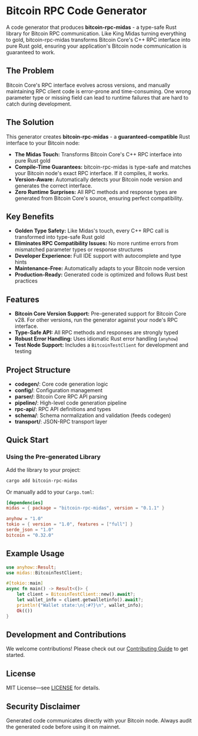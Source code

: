 # Bitcoin RPC Code Generator

A code generator that produces **bitcoin-rpc-midas** - a type-safe Rust library for Bitcoin RPC communication. Like King Midas turning everything to gold, bitcoin-rpc-midas transforms Bitcoin Core's C++ RPC interface into pure Rust gold, ensuring your application's Bitcoin node communication is guaranteed to work.

## The Problem

Bitcoin Core's RPC interface evolves across versions, and manually maintaining RPC client code is error-prone and time-consuming. One wrong parameter type or missing field can lead to runtime failures that are hard to catch during development.

## The Solution

This generator creates **bitcoin-rpc-midas** - a **guaranteed-compatible** Rust interface to your Bitcoin node:

- **The Midas Touch:** Transforms Bitcoin Core's C++ RPC interface into pure Rust gold
- **Compile-Time Guarantees:** bitcoin-rpc-midas is type-safe and matches your Bitcoin node's exact RPC interface. If it compiles, it works.
- **Version-Aware:** Automatically detects your Bitcoin node version and generates the correct interface.
- **Zero Runtime Surprises:** All RPC methods and response types are generated from Bitcoin Core's source, ensuring perfect compatibility.

## Key Benefits

- **Golden Type Safety:** Like Midas's touch, every C++ RPC call is transformed into type-safe Rust gold
- **Eliminates RPC Compatibility Issues:** No more runtime errors from mismatched parameter types or response structures
- **Developer Experience:** Full IDE support with autocomplete and type hints
- **Maintenance-Free:** Automatically adapts to your Bitcoin node version
- **Production-Ready:** Generated code is optimized and follows Rust best practices

## Features

- **Bitcoin Core Version Support:** Pre-generated support for Bitcoin Core v28. For other versions, run the generator against your node's RPC interface.
- **Type-Safe API:** All RPC methods and responses are strongly typed
- **Robust Error Handling:** Uses idiomatic Rust error handling (`anyhow`)
- **Test Node Support:** Includes a `BitcoinTestClient` for development and testing

## Project Structure

- **codegen/**: Core code generation logic
- **config/**: Configuration management
- **parser/**: Bitcoin Core RPC API parsing
- **pipeline/**: High-level code generation pipeline
- **rpc-api/**: RPC API definitions and types
- **schema/**: Schema normalization and validation (feeds codegen)
- **transport/**: JSON-RPC transport layer

## Quick Start

### Using the Pre-generated Library

Add the library to your project:

```bash
cargo add bitcoin-rpc-midas
```

Or manually add to your `Cargo.toml`:

```toml
[dependencies]
midas = { package = "bitcoin-rpc-midas", version = "0.1.1" }

anyhow = "1.0"
tokio = { version = "1.0", features = ["full"] }
serde_json = "1.0"
bitcoin = "0.32.0"
```

## Example Usage

```rust
use anyhow::Result;
use midas::BitcoinTestClient;

#[tokio::main]
async fn main() -> Result<()> {
    let client = BitcoinTestClient::new().await?;
    let wallet_info = client.getwalletinfo().await?;
    println!("Wallet state:\n{:#?}\n", wallet_info);
    Ok(())
}
```

## Development and Contributions

We welcome contributions! Please check out our [Contributing Guide](CONTRIBUTING.md) to get started.

## License

MIT License—see [LICENSE](LICENSE) for details.

## Security Disclaimer

Generated code communicates directly with your Bitcoin node. Always audit the generated code before using it on mainnet.
